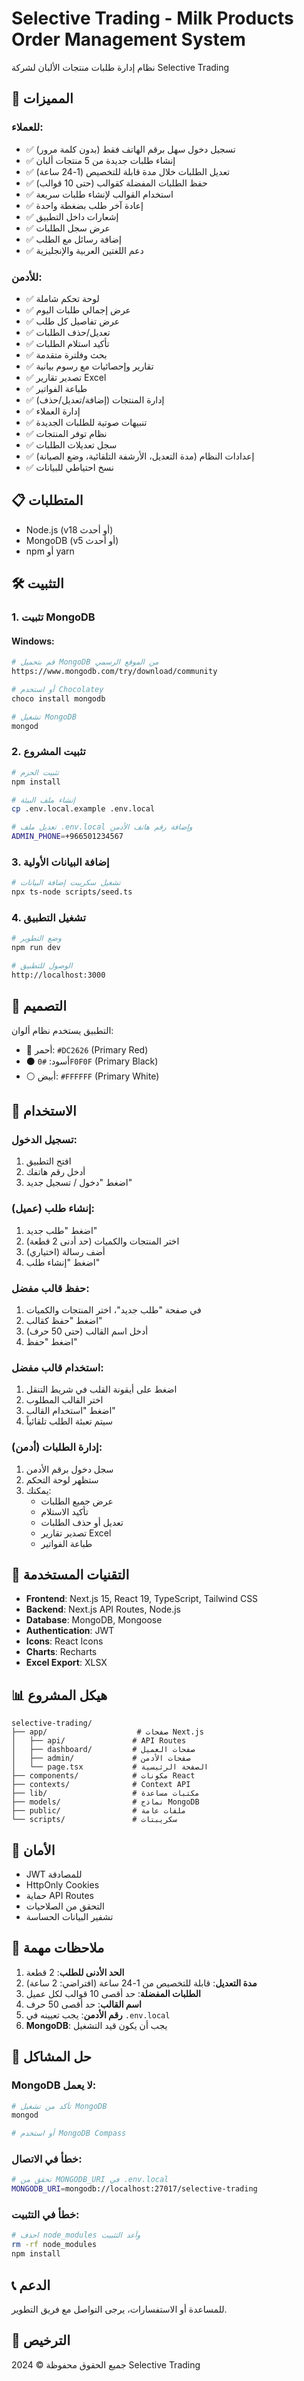 # Selective Trading - Milk Products Order Management System

نظام إدارة طلبات منتجات الألبان لشركة Selective Trading

## 🚀 المميزات

### للعملاء:
- ✅ تسجيل دخول سهل برقم الهاتف فقط (بدون كلمة مرور)
- ✅ إنشاء طلبات جديدة من 5 منتجات ألبان
- ✅ تعديل الطلبات خلال مدة قابلة للتخصيص (1-24 ساعة)
- ✅ حفظ الطلبات المفضلة كقوالب (حتى 10 قوالب)
- ✅ استخدام القوالب لإنشاء طلبات سريعة
- ✅ إعادة آخر طلب بضغطة واحدة
- ✅ إشعارات داخل التطبيق
- ✅ عرض سجل الطلبات
- ✅ إضافة رسائل مع الطلب
- ✅ دعم اللغتين العربية والإنجليزية

### للأدمن:
- ✅ لوحة تحكم شاملة
- ✅ عرض إجمالي طلبات اليوم
- ✅ عرض تفاصيل كل طلب
- ✅ تعديل/حذف الطلبات
- ✅ تأكيد استلام الطلبات
- ✅ بحث وفلترة متقدمة
- ✅ تقارير وإحصائيات مع رسوم بيانية
- ✅ تصدير تقارير Excel
- ✅ طباعة الفواتير
- ✅ إدارة المنتجات (إضافة/تعديل/حذف)
- ✅ إدارة العملاء
- ✅ تنبيهات صوتية للطلبات الجديدة
- ✅ نظام توفر المنتجات
- ✅ سجل تعديلات الطلبات
- ✅ إعدادات النظام (مدة التعديل، الأرشفة التلقائية، وضع الصيانة)
- ✅ نسخ احتياطي للبيانات

## 📋 المتطلبات

- Node.js (v18 أو أحدث)
- MongoDB (v5 أو أحدث)
- npm أو yarn

## 🛠️ التثبيت

### 1. تثبيت MongoDB

#### Windows:
```bash
# قم بتحميل MongoDB من الموقع الرسمي
https://www.mongodb.com/try/download/community

# أو استخدم Chocolatey
choco install mongodb

# تشغيل MongoDB
mongod
```

### 2. تثبيت المشروع

```bash
# تثبيت الحزم
npm install

# إنشاء ملف البيئة
cp .env.local.example .env.local

# تعديل ملف .env.local وإضافة رقم هاتف الأدمن
ADMIN_PHONE=+966501234567
```

### 3. إضافة البيانات الأولية

```bash
# تشغيل سكريبت إضافة البيانات
npx ts-node scripts/seed.ts
```

### 4. تشغيل التطبيق

```bash
# وضع التطوير
npm run dev

# الوصول للتطبيق
http://localhost:3000
```

## 🎨 التصميم

التطبيق يستخدم نظام ألوان:
- 🔴 أحمر: `#DC2626` (Primary Red)
- ⚫ أسود: `#0F0F0F` (Primary Black)
- ⚪ أبيض: `#FFFFFF` (Primary White)

## 📱 الاستخدام

### تسجيل الدخول:
1. افتح التطبيق
2. أدخل رقم هاتفك
3. اضغط "دخول / تسجيل جديد"

### إنشاء طلب (عميل):
1. اضغط "طلب جديد"
2. اختر المنتجات والكميات (حد أدنى 2 قطعة)
3. أضف رسالة (اختياري)
4. اضغط "إنشاء طلب"

### حفظ قالب مفضل:
1. في صفحة "طلب جديد"، اختر المنتجات والكميات
2. اضغط "حفظ كقالب"
3. أدخل اسم القالب (حتى 50 حرف)
4. اضغط "حفظ"

### استخدام قالب مفضل:
1. اضغط على أيقونة القلب في شريط التنقل
2. اختر القالب المطلوب
3. اضغط "استخدام القالب"
4. سيتم تعبئة الطلب تلقائياً

### إدارة الطلبات (أدمن):
1. سجل دخول برقم الأدمن
2. ستظهر لوحة التحكم
3. يمكنك:
   - عرض جميع الطلبات
   - تأكيد الاستلام
   - تعديل أو حذف الطلبات
   - تصدير تقارير Excel
   - طباعة الفواتير

## 🔧 التقنيات المستخدمة

- **Frontend**: Next.js 15, React 19, TypeScript, Tailwind CSS
- **Backend**: Next.js API Routes, Node.js
- **Database**: MongoDB, Mongoose
- **Authentication**: JWT
- **Icons**: React Icons
- **Charts**: Recharts
- **Excel Export**: XLSX

## 📊 هيكل المشروع

```
selective-trading/
├── app/                    # صفحات Next.js
│   ├── api/               # API Routes
│   ├── dashboard/         # صفحات العميل
│   ├── admin/             # صفحات الأدمن
│   └── page.tsx           # الصفحة الرئيسية
├── components/            # مكونات React
├── contexts/              # Context API
├── lib/                   # مكتبات مساعدة
├── models/                # نماذج MongoDB
├── public/                # ملفات عامة
└── scripts/               # سكريبتات
```

## 🔐 الأمان

- JWT للمصادقة
- HttpOnly Cookies
- حماية API Routes
- التحقق من الصلاحيات
- تشفير البيانات الحساسة

## 📝 ملاحظات مهمة

1. **الحد الأدنى للطلب**: 2 قطعة
2. **مدة التعديل**: قابلة للتخصيص من 1-24 ساعة (افتراضي: 2 ساعة)
3. **الطلبات المفضلة**: حد أقصى 10 قوالب لكل عميل
4. **اسم القالب**: حد أقصى 50 حرف
5. **رقم الأدمن**: يجب تعيينه في `.env.local`
6. **MongoDB**: يجب أن يكون قيد التشغيل

## 🐛 حل المشاكل

### MongoDB لا يعمل:
```bash
# تأكد من تشغيل MongoDB
mongod

# أو استخدم MongoDB Compass
```

### خطأ في الاتصال:
```bash
# تحقق من MONGODB_URI في .env.local
MONGODB_URI=mongodb://localhost:27017/selective-trading
```

### خطأ في التثبيت:
```bash
# احذف node_modules وأعد التثبيت
rm -rf node_modules
npm install
```

## 📞 الدعم

للمساعدة أو الاستفسارات، يرجى التواصل مع فريق التطوير.

## 📄 الترخيص

جميع الحقوق محفوظة © 2024 Selective Trading